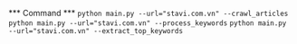 *** Command ***
``` python main.py --url="stavi.com.vn" --crawl_articles ```
``` python main.py --url="stavi.com.vn" --process_keywords ```
``` python main.py --url="stavi.com.vn" --extract_top_keywords ```